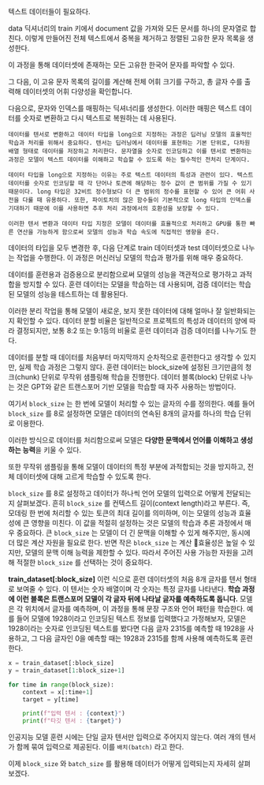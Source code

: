 텍스트 데이터들이 필요하다.

data 딕셔너리의 train 키에서 document 값을 가져와 모든 문서를 하나의 문자열로 합친다.
이렇게 만들어진 전체 텍스트에서 중복을 제거하고 정렬된 고유한 문자 목록을 생성한다.

이 과정을 통해 데이터셋에 존재하는 모든 고유한 한국어 문자를 파악할 수 있다.

그 다음, 이 고유 문자 목록의 길이를 계산해 전체 어휘 크기를 구하고, 총 글자 수를 출력해 데이터셋의 어휘 다양성을 확인합니다.

다음으로, 문자와 인덱스를 매핑하는 딕셔너리를 생성한다. 이러한 매핑은 텍스트 데이터를 숫자로 변환하고 다시 텍스트로 복원하는 데 사용된다.

 `데이터를 텐서로 변환하고 데이터 타입을 long으로 지정하는 과정은 딥러닝 모델의 효율적인 학습과 처리를 위해서 중요하다. 텐서는 딥러닝에서 데이터를 표현하는 기본 단위로, 다차원 배열 형태로 데이터를 저장하고 처리한다. 문자열을 숫자로 인코딩하고 이를 텐서로 변환하는 과정은 모델이 텍스트 데이터를 이해하고 학습할 수 있도록 하는 필수적인 전처리 단계이다.`
 
`데이터 타입을 long으로 지정하는 이유는 주로 텍스트 데이터의 특성과 관련이 있다. 텍스트 데이터를 숫자로 인코딩할 때 각 단어나 토큰에 해당하는 정수 값이 큰 범위를 가질 수 있기 때문이다. long 타입은 32비트 정수형보다 더 큰 범위의 정수를 표현할 수 있어 큰 어휘 사전을 다룰 때 유용하다. 또한, 파이토치의 많은 함수들이 기본적으로 long 타입의 인덱스를 기대하기 때문에 이를 사용하면 추후 처리 과정에서의 호환성을 보장할 수 있다.`

`이러한 텐서 변환과 데이터 타입 지정은 모델이 데이터를 효율적으로 처리하고 GPU를 통한 빠른 연산을 가능하게 함으로써 모델의 성능과 학습 속도에 직접적인 영향을 준다.`

데이터의 타입을 모두 변경한 후, 다음 단계로 train 데이터셋과 test 데이터셋으로 나누는 작업을 수행한다.
이 과정은 머신러닝 모델의 학습과 평가를 위해 매우 중요하다.

데이터를 훈련용과 검증용으로 분리함으로써 모델의 성능을 객관적으로 평가하고 과적합을 방지할 수 있다.
훈련 데이터는 모델을 학습하는 데 사용되며, 검증 데이터는 학습된 모델의 성능을 테스트하는 데 활용된다.

이러한 분리 작업을 통해 모델이 새로운, 보지 못한 데이터에 대해 얼마나 잘 일반화되는지 확인할 수 있다.
데이터 분할 비율은 일반적으로 프로젝트의 특성과 데이터의 양에 따라 결정되지만, 보통 8:2 또는 9:1등의 비율로 훈련 데이터과 검증 데이터를 나누기도 한다.

데이터를 분할 때 데이터를 처음부터 마지막까지 순차적으로 훈련한다고 생각할 수 있지만, 실제 학습 과정은 그렇지 않다. 훈련 데이터는 block_size에 설정된 크기만큼의 청크(chunk) 단위로 무작위 샘플링해 학습을 진행한다. 데이터 블록(block) 단위로 나누는 것은 GPT와 같은 트랜스포머 기반 모델을 학습할 때 자주 사용하는 방법이다.

여기서 `block_size` 는 한 번에 모델이 처리할 수 있는 글자의 수를 정의한다. 예를 들어 `block_size`  를 8로 설정하면 모델은 데이터의 연속된 8개의 글자를 하나의 학습 단위로 이용한다. 

이러한 방식으로 데이터를 처리함으로써 모델은 **다양한 문맥에서 언어를 이해하고 생성하는 능력**을 키울 수 있다. 

또한 무작위 샘플링을 통해 모델이 데이터의 특정 부분에 과적합되는 것을 방지하고, 전체 데이터셋에 대해 고르게 학습할 수 있도록 한다.

`block_size` 를 8로 설정하고 데이터가 하나씩 언어 모델의 입력으로 어떻게 전달되는지 살펴보겠다.
흔히 `block_size` 를 컨텍스트 길이(context length)라고 부른다. 즉, 모데링 한 번에 처리할 수 있는 토큰의 최대 길이를 의미하며, 이는 모델의 성능과 효율성에 큰 영향을 미친다. 이 값을 적절히 설정하는 것은 모델의 학습과 추론 과정에서 매우 중요하다. 큰 `block_size` 는 모델이 더 긴 문맥을 이해할 수 있게 해주지만, 동시에 더 많은 계산 자원을 필요로 한다. 반면 작은 `block_size` 는 계산 효율성은 높일 수 있지만, 모델의 문맥 이해 능력을 제한할 수 있다. 따라서 주어진 사용 가능한 자원을 고려해 적절한 `block_size` 를 선택하는 것이 중요하다.

**train_dataset[:block_size]** 이런 식으로 훈련 데이터셋의 처음 8개 글자를 텐서 형태로 보여줄 수 있다. 이 텐서는 숫자 배열이며 각 숫자는 특정 글자를 나타낸다. **학습 과정에 이런 블록은 트랜스포머 모델이 각 글자 뒤에 나타날 글자를 예측하도록 돕니다.** 모델은 각 위치에서 글자를 예측하며, 이 과정을 통해 문장 구조와 언어 패턴을 학습한다. 예를 들어 모델에 1928이라고 인코딩된 텍스트 정보를 입력했다고 가정해보자, 모델은 1928이라는 숫자로 인코딩된 텍스트를 봤다면 다음 글자 2315를 예측할 때 1928을 사용하고, 그 다음 글자인 0을 예측할 때는 1928과 2315를 함께 사용해 예측하도록 훈련한다.

```python
x = train_dataset[:block_size]
y = train_dataset[1:block_size+1]

for time in range(block_size):
	context = x[:time+1]
	target = y[time]

	print(f"입력 텐서 : {context}")
	print(f"타깃 텐서 : {target}")
```

인공지능 모델 훈련 시에는 단일 글자 텐서만 입력으로 주어지지 않는다. 여러 개의 텐서가 함께 묶여 입력으로 제공된다. 이를 `배치(batch)` 라고 한다.

이제 `block_size` 와 `batch_size` 를 활용해 데이터가 어떻게 입력되는지 자세히 살펴보겠다.
